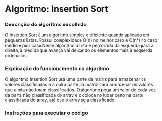# Algoritmo: Insertion Sort

### Descrição do algoritmo escolhido

O Insertion Sort é um algoritmo simples e eficiente quando aplicado em pequenas listas. Possui complexidade O(n) no melhor caso e O(n²) no caso médio e pior caso.Neste algoritmo a lista é percorrida da esquerda para a direita, à medida que avança vai deixando os elementos mais à esquerda ordenados.

### Explicação do funcionamento do algoritmo

O algoritmo Insertion Sort usa uma parte da matriz para armazenar os valores classificados e a outra parte da matriz para armazenar os valores que ainda não foram classificados.
O algoritmo pega um valor de cada vez da parte não classificada do array e o coloca no lugar certo na parte classificada do array, até que o array seja classificado.



### Instruções para executar o código
